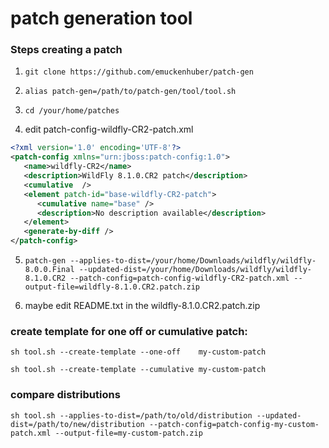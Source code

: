# patch generation tool

### Steps creating a patch

1) `git clone https://github.com/emuckenhuber/patch-gen`

2) `alias patch-gen=/path/to/patch-gen/tool/tool.sh`

3) `cd /your/home/patches`

4) edit patch-config-wildfly-CR2-patch.xml

```xml
<?xml version='1.0' encoding='UTF-8'?>
<patch-config xmlns="urn:jboss:patch-config:1.0">
   <name>wildfly-CR2</name>
   <description>WildFly 8.1.0.CR2 patch</description>
   <cumulative  />
   <element patch-id="base-wildfly-CR2-patch">
      <cumulative name="base" />
      <description>No description available</description>
   </element>
   <generate-by-diff />
</patch-config>
```

5) `patch-gen --applies-to-dist=/your/home/Downloads/wildfly/wildfly-8.0.0.Final --updated-dist=/your/home/Downloads/wildfly/wildfly-8.1.0.CR2 --patch-config=patch-config-wildfly-CR2-patch.xml --output-file=wildfly-8.1.0.CR2.patch.zip`

6) maybe edit README.txt in the wildfly-8.1.0.CR2.patch.zip 



### create template for one off or cumulative patch:

`sh tool.sh --create-template --one-off    my-custom-patch`

`sh tool.sh --create-template --cumulative my-custom-patch`

### compare distributions

`sh tool.sh --applies-to-dist=/path/to/old/distribution --updated-dist=/path/to/new/distribution --patch-config=patch-config-my-custom-patch.xml --output-file=my-custom-patch.zip`
